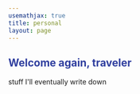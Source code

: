 ```yaml
---
usemathjax: true
title: personal
layout: page
---
```

## <strong style="color:#303F9F">Welcome again, traveler</strong>

stuff I'll eventually write down
